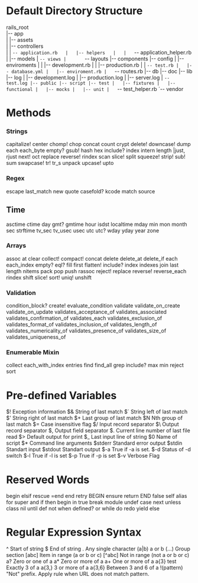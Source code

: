 # Default Directory Structure
rails_root  
|-- app  
|   |-- assets  
|   |-- controllers  
|   |   `-- application.rb  
|   |-- helpers  
|   |   `-- application_helper.rb  
|   |-- models
|   `-- views
|       `-- layouts
|-- components
|-- config
|   |-- enviroments
|   |   |-- development.rb
|   |   |-- production.rb
|   |   `-- test.rb
|   |-- database.yml
|   |-- enviroment.rb
|   `-- routes.rb
|-- db
|-- doc
|-- lib
|-- log
|   |-- development.log
|   |-- production.log
|   |-- server.log
|   `-- test.log
|-- public
|-- script
|-- test
|   |-- fixtures
|   |-- functional
|   |-- mocks
|   |-- unit
|   `-- test_helper.rb
`-- vendor

# Methods
### Strings
capitalize!
center
chomp!
chop
concat
count
crypt
delete!
downcase!
dump
each
each_byte
empty?
gsub!
hash
hex
include?
index
intern
length
|just, rjust
next!
oct
replace
reverse!
rindex
scan
slice!
split
squeeze!
strip!
sub!
sum
swapcase!
tr!
tr_s
unpack
upcase!
upto

### Regex
escape
last_match
new
quote
casefold?
kcode
match
source
## Time
asctime
ctime
day
gmt?
gmtime
hour
isdst
localtime
mday
min
mon
month
sec
strftime
tv_sec
tv_usec
usec
utc
utc?
wday
yday
year
zone

### Arrays
assoc
at
clear
collect!
compact!
concat
delete
delete_at
delete_if
each
each_index
empty?
eql?
fill
first
flatten!
include?
index
indexes
join
last
length
nitems
pack
pop
push
rassoc
reject!
replace
reverse!
reverse_each
rindex
shift
slice!
sort!
uniq!
unshift

### Validation
condition_block?
create!
evaluate_condition
validate
validate_on_create
validate_on_update
validates_acceptance_of
validates_associated
validates_confirmation_of
validates_each
validates_exclusion_of
validates_format_of
validates_inclusion_of
validates_length_of
validates_numericality_of
validates_presence_of
validates_size_of
validates_uniqueness_of

### Enumerable Mixin
collect
each_with_index
entries
find
find_all
grep
include?
max
min
reject
sort

# Pre-defined Variables
$! Exception information
$& String of last match
$` String left of last match
$' String right of last match
$+ Last group of last match
$N Nth group of last match
$= Case insensitive flag
$/ Input record separator
$\ Output record separator
$, Output field separator
$. Current line number of last file read
$> Default output for print
$_ Last input line of string
$0 Name of script
$* Command line arguments
$stderr Standard error output
$stdin Standart input
$stdout Standart output
$-a True if -a is set.
$-d Status of -d switch
$-l True if -l is set
$-p True if -p is set
$-v Verbose Flag

# Reserved Words
begin
elsif
rescue
=end
end 
retry
BEGIN
ensure
return
END
false
self
alias
for
super
and
if
then
begin
in
true
break
module
undef
case
next
unless
class
nil
until
def
not
when
defined?
or
while
do
redo
yield
else

# Regular Expression Syntax

^ Start of string
$ End of string
. Any single character
(a|b) a or b
(...) Group section
[abc] Item in range (a or b or c)
[^abc] Not in range (not a or b or c)
a? Zero or one of a
a* Zero or more of a
a+ One or more of a
a{3} 
test
Exactly 3 of a
a{3,} 3 or more of a
a{3,6}
Between 3 and 6 of a
!(pattern) "Not" prefix. Apply rule when URL does not match pattern.
